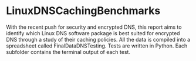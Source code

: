 # LinuxDNSCachingBenchmarks
With the recent push for security and encrypted DNS, this report aims to identify which Linux DNS software package is best suited for encrypted DNS through a study of their caching policies. 
All the data is compiled into a spreadsheet called FinalDataDNSTesting.
Tests are written in Python. Each subfolder contains the terminal output of each test.
